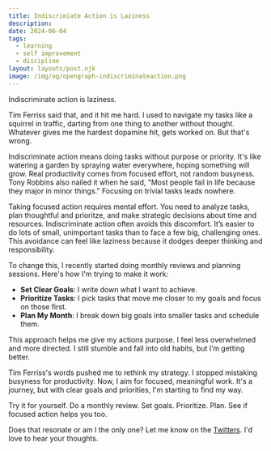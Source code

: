 ```yaml
---
title: Indiscrimiate Action is Laziness
description:
date: 2024-06-04
tags:
  - learning
  - self improvement
  - discipline
layout: layouts/post.njk
image: /img/og/opengraph-indiscriminateaction.png
---
```


Indiscriminate action is laziness.

Tim Ferriss said that, and it hit me hard. I used to navigate my tasks like a squirrel in traffic, darting from one thing to another without thought. Whatever gives me the hardest dopamine hit, gets worked on. But that's wrong.

Indiscriminate action means doing tasks without purpose or priority. It's like watering a garden by spraying water everywhere, hoping something will grow. Real productivity comes from focused effort, not random busyness. Tony Robbins also nailed it when he said, "Most people fail in life because they major in minor things." Focusing on trivial tasks leads nowhere.

Taking focused action requires mental effort. You need to analyze tasks, plan thoughtful and prioritze, and make strategic decisions about time and resources. Indiscriminate action often avoids this discomfort. It’s easier to do lots of small, unimportant tasks than to face a few big, challenging ones. This avoidance can feel like laziness because it dodges deeper thinking and responsibility.

To change this, I recently started doing monthly reviews and planning sessions. Here's how I'm trying to make it work:

- **Set Clear Goals**: I write down what I want to achieve.
- **Prioritize Tasks**: I pick tasks that move me closer to my goals and focus on those first.
- **Plan My Month**: I break down big goals into smaller tasks and schedule them.

This approach helps me give my actions purpose. I feel less overwhelmed and more directed. I still stumble and fall into old habits, but I’m getting better.

Tim Ferriss's words pushed me to rethink my strategy. I stopped mistaking busyness for productivity. Now, I aim for focused, meaningful work. It's a journey, but with clear goals and priorities, I'm starting to find my way.

Try it for yourself. Do a monthly review. Set goals. Prioritize. Plan. See if focused action helps you too.

Does that resonate or am I the only one? Let me know on the [Twitters](https://twitter.com/marcelfahle). I'd love to hear your thoughts.
